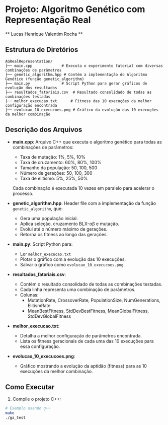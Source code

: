 # Projeto: Algoritmo Genético com Representação Real

** Lucas Henrique Valentim Rocha **

## Estrutura de Diretórios

```
AGRealRepresentation/
├── main.cpp             # Executa o experimento fatorial com diversas combinações de parâmetros
├── genetic_algorithm.hpp # Contém a implementação do Algoritmo Genético (função genetic_algorithm)
├── main.py              # Script Python para gerar gráficos de evolução dos resultados
├── resultados_fatoriais.csv  # Resultado consolidado de todas as combinações testadas
├── melhor_execucao.txt      # Fitness das 10 execuções da melhor configuração encontrada
├── evolucao_10_execucoes.png # Gráfico da evolução das 10 execuções da melhor combinação
```

## Descrição dos Arquivos

- **main.cpp**: Arquivo C++ que executa o algoritmo genético para todas as combinações de parâmetros:
  - Taxa de mutação: 1%, 5%, 10%
  - Taxa de cruzamento: 60%, 80%, 100%
  - Tamanho da população: 50, 100, 500
  - Número de gerações: 50, 100, 300
  - Taxa de elitismo: 5%, 25%, 50%

  Cada combinação é executada 10 vezes em paralelo para acelerar o processo.

- **genetic_algorithm.hpp**: Header file com a implementação da função `genetic_algorithm`, que:
  - Gera uma população inicial.
  - Aplica seleção, cruzamento BLX-αβ e mutação.
  - Evolui até o número máximo de gerações.
  - Retorna os fitness ao longo das gerações.

- **main.py**: Script Python para:
  - Ler `melhor_execucao.txt`
  - Plotar o gráfico com a evolução das 10 execuções.
  - Salvar o gráfico como `evolucao_10_execucoes.png`.

- **resultados_fatoriais.csv**:
  - Contém o resultado consolidado de todas as combinações testadas.
  - Cada linha representa uma combinação de parâmetros.
  - Colunas:
    - MutationRate, CrossoverRate, PopulationSize, NumGenerations, ElitismRate
    - MeanBestFitness, StdDevBestFitness, MeanGlobalFitness, StdDevGlobalFitness

- **melhor_execucao.txt**:
  - Detalha a melhor configuração de parâmetros encontrada.
  - Lista os fitness geracionais de cada uma das 10 execuções para essa configuração.

- **evolucao_10_execucoes.png**:
  - Gráfico mostrando a evolução da aptidão (fitness) para as 10 execuções da melhor combinação.


## Como Executar

1. Compile o projeto C++:

```bash
# Exemplo usando g++
make
./ga_test
```

